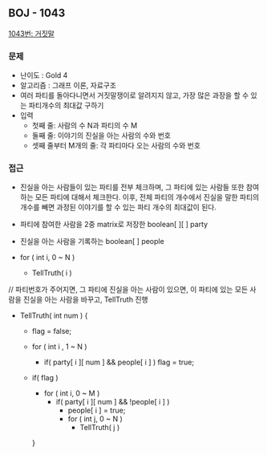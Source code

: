 ## BOJ - 1043

[1043번: 거짓말](https://www.acmicpc.net/problem/1043)

### 문제

- 난이도 : Gold 4
- 알고리즘 : 그래프 이론, 자료구조
- 여러 파티를 돌아다니면서 거짓말쟁이로 알려지지 않고, 가장 많은 과장을 할 수 있는 파티개수의 최대값 구하기
- 입력
    - 첫째 줄:  사람의 수 N과 파티의 수 M
    - 둘째 줄: 이야기의 진실을 아는 사람의 수와 번호
    - 셋째 줄부터 M개의 줄: 각 파티마다 오는 사람의 수와 번호

### 접근

- 진실을 아는 사람들이 있는 파티를 전부 체크하며, 그 파티에 있는 사람들 또한 참여하는 모든 파티에 대해서 체크한다.
이후, 전체 파티의 개수에서 진실을 말한 파티의 개수를 빼면 과정된 이야기를 할 수 있는 파티 개수의 최대값이 된다.
- 파티에 참여한 사람을 2중 matrix로 저장한 boolean[ ][ ] party
- 진실을 아는 사람을 기록하는 boolean[ ] people

- for ( int i, 0 ~ N )
    - TellTruth( i )

// 파티번호가 주어지면, 그 파티에 진실을 아는 사람이 있으면, 이 파티에 있는 모든 사람을 진실을 아는 사람을 바꾸고, TellTruth 진행

- TellTruth( int num ) {
    - flag = false;
    - for ( int i , 1 ~ N )
        - if( party[ i ][ num ] && people[ i ] )   flag = true;
        
    - if( flag )
        - for ( int i, 0 ~ M )
            - if( party[ i ][ num ] && !people[ i ] )
                - people[ i ] = true;
                - for ( int j, 0 ~ N )
                    - TellTruth( j )
        
        }
